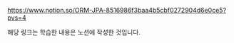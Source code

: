 https://www.notion.so/ORM-JPA-8516986f3baa4b5cbf0272904d6e0ce5?pvs=4

해당 링크는 학습한 내용은 노션에 작성한 것입니다. 
